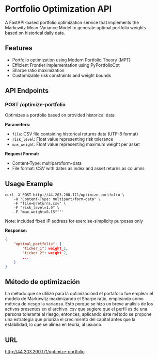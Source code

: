 # Portfolio Optimization API

A FastAPI-based portfolio optimization service that implements the Markowitz Mean-Variance Model to generate optimal portfolio weights based on historical daily data.

## Features

- Portfolio optimization using Modern Portfolio Theory (MPT)
- Efficient Frontier implementation using PyPortfolioOpt
- Sharpe ratio maximization
- Customizable risk constraints and weight bounds

## API Endpoints

### POST /optimize-portfolio
Optimizes a portfolio based on provided historical data.

**Parameters:**
- `file`: CSV file containing historical returns data (UTF-8 format)
- `risk_level`: Float value representing risk tolerance
- `max_weight`: Float value representing maximum weight per asset

**Request Format:**
- Content-Type: multipart/form-data
- File format: CSV with dates as index and asset returns as columns

## Usage Example

```
curl -X POST http://44.203.200.171/optimize-portfolio \
    -H "Content-Type: multipart/form-data" \
    -F "file=@returns.csv" \
    -F "risk_level=1.0" \
    -F "max_weight=0.15"'''
```
Note: included fixed IP address for exercise-simplicity purposes only

**Response:**
```json
{
    "optimal_portfolio": {
        "ticker_1": weight_1,
        "ticker_2": weight_2,
        ...
    }
}
```

## Método de optimización 

La método que se utilizó para la optimizaciónd el portafolio fue emplear el modelo de Markowitz maximizando el Sharpe ratio, empleando como métrica de riesgo la varianza.
Esto porque se hizo un breve análisis de los activos presentes en el archivo .csv que sugiere que el perfil es de una persona
tolerante al riesgo, entonces, aplicando éste método se propone una estrategia que prioriza el crecimiento del capital antes que la estabilidad, lo que se alinea
en teoría, al usuario.

## URL

http://44.203.200.171/optimize-portfolio
 

